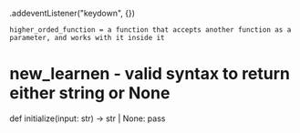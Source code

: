 .addeventListener("keydown", {})

`higher_orded_function = a function that accepts another function as a parameter, and works with it inside it`


# new_learnen - valid syntax to return either string or None
def initialize(input: str) -> str | None:
    pass